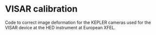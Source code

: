 # VISAR calibration

Code to correct image deformation for the KEPLER cameras used for the VISAR device at the HED instrument at European XFEL.
